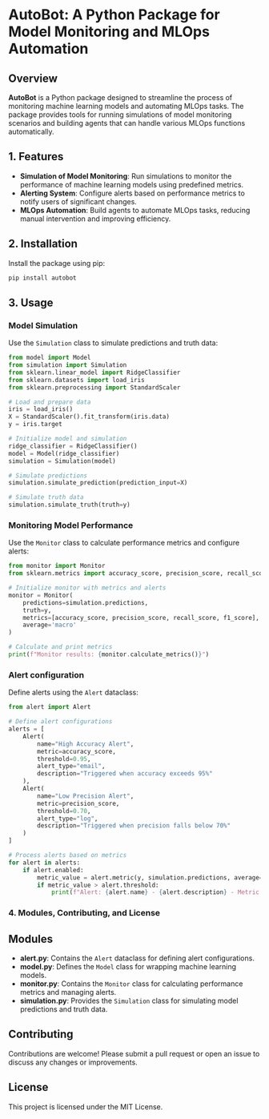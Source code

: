 # AutoBot: A Python Package for Model Monitoring and MLOps Automation

## Overview

**AutoBot** is a Python package designed to streamline the process of monitoring machine learning models and automating MLOps tasks. The package provides tools for running simulations of model monitoring scenarios and building agents that can handle various MLOps functions automatically.

## 1. Features

- **Simulation of Model Monitoring**: Run simulations to monitor the performance of machine learning models using predefined metrics.
- **Alerting System**: Configure alerts based on performance metrics to notify users of significant changes.
- **MLOps Automation**: Build agents to automate MLOps tasks, reducing manual intervention and improving efficiency.

## 2. Installation

Install the package using pip:

```bash
pip install autobot
```

## 3. Usage

### Model Simulation

Use the `Simulation` class to simulate predictions and truth data:

```python
from model import Model
from simulation import Simulation
from sklearn.linear_model import RidgeClassifier
from sklearn.datasets import load_iris
from sklearn.preprocessing import StandardScaler

# Load and prepare data
iris = load_iris()
X = StandardScaler().fit_transform(iris.data)
y = iris.target

# Initialize model and simulation
ridge_classifier = RidgeClassifier()
model = Model(ridge_classifier)
simulation = Simulation(model)

# Simulate predictions
simulation.simulate_prediction(prediction_input=X)

# Simulate truth data
simulation.simulate_truth(truth=y)
```

### Monitoring Model Performance
Use the `Monitor` class to calculate performance metrics and configure alerts:

```python
from monitor import Monitor
from sklearn.metrics import accuracy_score, precision_score, recall_score, f1_score

# Initialize monitor with metrics and alerts
monitor = Monitor(
    predictions=simulation.predictions,
    truth=y,
    metrics=[accuracy_score, precision_score, recall_score, f1_score],
    average='macro'
)

# Calculate and print metrics
print(f"Monitor results: {monitor.calculate_metrics()}")
```

### Alert configuration
Define alerts using the `Alert` dataclass:

```python
from alert import Alert

# Define alert configurations
alerts = [
    Alert(
        name="High Accuracy Alert",
        metric=accuracy_score,
        threshold=0.95,
        alert_type="email",
        description="Triggered when accuracy exceeds 95%"
    ),
    Alert(
        name="Low Precision Alert",
        metric=precision_score,
        threshold=0.70,
        alert_type="log",
        description="Triggered when precision falls below 70%"
    )
]

# Process alerts based on metrics
for alert in alerts:
    if alert.enabled:
        metric_value = alert.metric(y, simulation.predictions, average='macro')
        if metric_value > alert.threshold:
            print(f"Alert: {alert.name} - {alert.description} - Metric Value: {metric_value}")
```

### 4. Modules, Contributing, and License

## Modules

- **alert.py**: Contains the `Alert` dataclass for defining alert configurations.
- **model.py**: Defines the `Model` class for wrapping machine learning models.
- **monitor.py**: Contains the `Monitor` class for calculating performance metrics and managing alerts.
- **simulation.py**: Provides the `Simulation` class for simulating model predictions and truth data.

## Contributing

Contributions are welcome! Please submit a pull request or open an issue to discuss any changes or improvements.

## License

This project is licensed under the MIT License.
```
